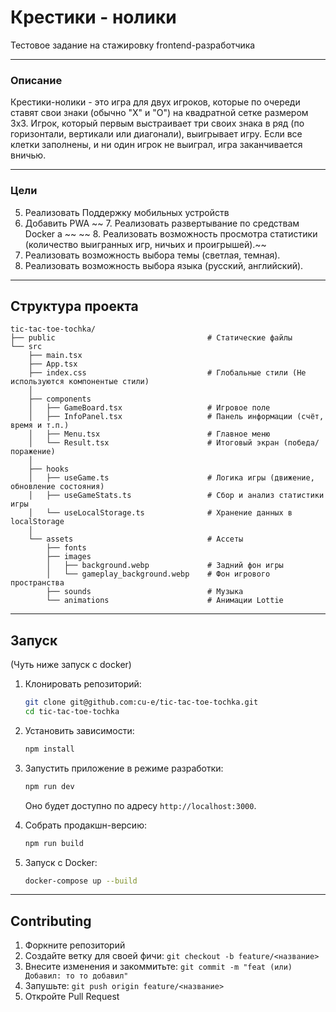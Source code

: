 # Крестики - нолики
Тестовое задание на стажировку frontend-разработчика

---

### Описание
Крестики-нолики - это игра для двух игроков, которые по очереди ставят свои знаки (обычно "X" и "O") на квадратной сетке размером 3x3. Игрок, который первым выстраивает три своих знака в ряд (по горизонтали, вертикали или диагонали), выигрывает игру. Если все клетки заполнены, и ни один игрок не выиграл, игра заканчивается вничью.

---

### Цели
5. Реализовать Поддержку мобильных устройств
6. Добавить PWA
~~ 7. Реализовать развертывание по средствам Docker а ~~
~~ 8. Реализовать возможность просмотра статистики (количество выигранных игр, ничьих и проигрышей).~~
9. Реализовать возможность выбора темы (светлая, темная).
10. Реализовать возможность выбора языка (русский, английский).

---

 ## Структура проекта
```
tic-tac-toe-tochka/
├── public                                  # Статические файлы
└── src                     
    ├── main.tsx            
    ├── App.tsx             
    ├── index.css                           # Глобальные стили (Не используются компонентые стили)
    │
    ├── components          
    │   ├── GameBoard.tsx                   # Игровое поле
    │   ├── InfoPanel.tsx                   # Панель информации (счёт, время и т.п.)
    │   ├── Menu.tsx                        # Главное меню
    │   └── Result.tsx                      # Итоговый экран (победа/поражение)
    │
    ├── hooks                       
    │   ├── useGame.ts                      # Логика игры (движение, обновление состояния)
    │   ├── useGameStats.ts                 # Сбор и анализ статистики игры
    │   └── useLocalStorage.ts              # Хранение данных в localStorage
    │
    └── assets                              # Ассеты
        ├── fonts             
        ├── images
        │   ├── background.webp             # Задний фон игры
        │   └── gameplay_background.webp    # Фон игрового пространства
        ├── sounds                          # Музыка
        └── animations                      # Анимации Lottie             

```

---

## Запуск
(Чуть ниже запуск с docker)

1. Клонировать репозиторий:
   ```bash
   git clone git@github.com:cu-e/tic-tac-toe-tochka.git
   cd tic-tac-toe-tochka
   ```
2. Установить зависимости:
   ```bash
   npm install
   ```
3. Запустить приложение в режиме разработки:
   ```bash
   npm run dev
   ```
   Оно будет доступно по адресу `http://localhost:3000`.
4. Собрать продакшн-версию:
   ```bash
   npm run build
   ```

1. Запуск с Docker:
   ```bash
   docker-compose up --build
   ```

---

## Contributing

1. Форкните репозиторий
2. Создайте ветку для своей фичи: `git checkout -b feature/<название>`
3. Внесите изменения и закоммитьте: `git commit -m "feat (или) Добавил: то то добавил"`
4. Запушьте: `git push origin feature/<название>`
5. Откройте Pull Request
